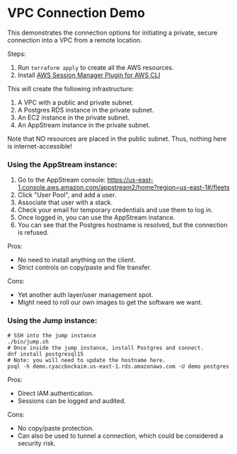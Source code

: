 VPC Connection Demo
===================

This demonstrates the connection options for initiating a private, secure connection into a VPC from a remote location.

Steps:
1. Run `terraform apply` to create all the AWS resources.
2. Install [AWS Session Manager Plugin for AWS CLI](https://docs.aws.amazon.com/systems-manager/latest/userguide/session-manager-working-with-install-plugin.html)

This will create the following infrastructure:

1. A VPC with a public and private subnet.
2. A Postgres RDS instance in the private subnet.
3. An EC2 instance in the private subnet.
4. An AppStream instance in the private subnet.

Note that NO resources are placed in the public subnet. Thus, nothing here is internet-accessible!

### Using the AppStream instance:

1. Go to the AppStream console: https://us-east-1.console.aws.amazon.com/appstream2/home?region=us-east-1#/fleets
2. Click "User Pool", and add a user. 
3. Associate that user with a stack. 
4. Check your email for temporary credentials and use them to log in.
5. Once logged in, you can use the AppStream instance.
6. You can see that the Postgres hostname is resolved, but the connection is refused.

Pros:
* No need to install anything on the client.
* Strict controls on copy/paste and file transfer.

Cons:
* Yet another auth layer/user management spot.
* Might need to roll our own images to get the software we want.

### Using the Jump instance:

```shell
# SSH into the jump instance
./bin/jump.sh
# Once inside the jump instance, install Postgres and connect.
dnf install postgresql15
# Note: you will need to update the hostname here.
psql -h demo.cyaccbockaim.us-east-1.rds.amazonaws.com -U demo postgres
```

Pros:
* Direct IAM authentication.
* Sessions can be logged and audited.

Cons:
* No copy/paste protection.
* Can also be used to tunnel a connection, which could be considered a security risk.
